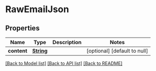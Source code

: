 # RawEmailJson
## Properties

Name | Type | Description | Notes
------------ | ------------- | ------------- | -------------
**content** | [**String**](string) |  | [optional] [default to null]

[[Back to Model list]](../README#documentation-for-models) [[Back to API list]](../README#documentation-for-api-endpoints) [[Back to README]](../README)

